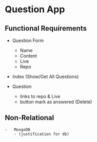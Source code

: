 # Question App

## Functional Requirements
-   Question Form
    -   Name
    -   Content
    -   Live
    -   Repo

-   Index (Show/Get All Questions)
-   Question
    -   links to repo & Live
    -   button mark as answered (Delete)

## Non-Relational
    -   MongoDB
        - (justification for db)
